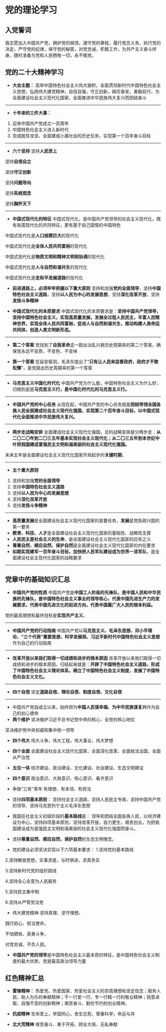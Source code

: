 # 党的理论学习

## 入党誓词

我志愿加入中国共产党，拥护党的纲领，遵守党的章程，履行党员义务，执行党的决定，严守党的纪律，保守党的秘密，对党忠诚，积极工作，为共产主义奋斗终身，随时准备为党和人民牺牲一切，永不叛党。

## 党的二十大精神学习

- **大会主题：** 高举中国特色社会主义伟大旗帜，全面贯彻新时代中国特色社会主义思想，弘扬伟大建党精神，自信自强，守正创新，踔厉奋发，勇毅前行，为全面建设社会主义现代化国家、全面推进中华民族伟大复兴而团结奋斗
---

- **十年来的三件大事：** 
1. 迎来中国共产党成立一百周年 
2. 中国特色社会主义进入新时代
3. 完成脱贫攻坚、全面建成小康社会的历史任务，实现第一个百年奋斗目标
---

- **六个坚持**
坚持**人民至上**

坚持**自信自立**

坚持**守正创新**

坚持**问题导向**

坚持**系统观念**

坚持**胸怀天下**

---

- **中国式现代化的特征**
中国式现代化，是中国共产党领导的社会主义现代化，既有各国现代化的共同特征，更有基于自己国情的中国特色

中国式现代化是**人口规模巨大**的现代化

中国式现代化是**全体人民共同富裕**的现代化

中国式现代化是**物质文明和精神文明相协调**的现代化

中国式现代化是**人与自然和谐共生**的现代化

中国式现代化是**走和平发展道路**的现代化

- **前进道路上，必须牢牢把握以下重大原则**
坚持和加强**党的全面领导**，坚持**中国特色社会主义道路**，坚持**以人民为中心的发展思想**，坚持**深化改革开放**，坚持**发扬斗争精神**

- **中国式现代化的本质要求**
中国式现代化的本质要求是：**坚持中国共产党领导，坚持中国特色社会主义，实现高质量发展，发展全过程人民民主，丰富人民精神世界，实现全体人民共同富裕，促进人与自然和谐共生，推动构建人类命运共同体，创造人类文明新形态。**

---

- **第二个答案**
党找到了**自我革命**这一跳出治乱兴衰历史周期率的第二个答案，确保党永远不变质、不变色、不变味

- **第一个答案**
在延安窑洞，毛泽东提出了“**只有让人民来监督政府，政府才不敢松懈**”，是党跳出历史周期率的第一个答案

---

- **马克思主义中国化时代化**
中国共产党为什么能，中国特色社会主义为什么好，归根到底是**马克思主义行，是中国化时代化的马克思主义行。**

---

- **中国共产党的中心任务**
从现在起，中国共产党的中心任务就是**团结带领全国各族人民全面建成社会主义现代化强国，实现第二个百年奋斗目标，以中国式现代化全面推进中华民族伟大复兴。**

---

- **两步走战略安排**
全面建成社会主义现代化强国，总的战略安排是分两步走：**从二〇二〇年到二〇三五年基本实现社会主义现代化；从二〇三五年到本世纪中叶把我国建成富强民主文明和谐美丽的社会主义现代化强国。**

未来五年是全面建设社会主义现代化国家开局起步的**关键时期**。

---

- **五个重大原则**
1. 坚持和加强**党的全面领导**
2. 坚持**中国特色社会主义道路**
3. 坚持**以人民为中心的发展思想**
4. 坚持**深化改革开放**
5. 坚持**发扬斗争精神**
---

- **高质量发展**是全面建设社会主义现代化国家的首要任务，**发展**是党执政兴国的第一要务
- **教育、科技、人才**是全面建设社会主义现代化国家的基础性、战略性支撑
- **人民民主是社会主义的生命**，是全面建设社会主义现代化国家的应有之义
- **尊重自然、顺应自然、保护自然**是全面建设社会主义现代化国家的内在要求
- **如期实现建军一百年奋斗目标，加快把人民军队建设成为世界一流军队**，是全面建设社会主现代化国家的战略要求
---

## 党章中的基础知识汇总

- **中国共产党的性质**
中国共产党是**中国工人阶级的先锋队，是中国人民和中华民族的先锋队，是中国特色社会主义事业的领导核心，代表中国先进生产力的发展要求，代表中国先进文化的前进方向，代表中国最广大人民的根本利益。**

党的最高理想和最终目标是**实现共产主义**。

---

- **中国共产党的行动指南**
中国共产党以**马克思主义、毛泽东思想、邓小平理论、“三个代表”重要思想、科学发展观、习近平新时代中国特色社会主义思想**作为自己的行动指南

---

- **改革开放以来我们取得一切成绩和进步的根本原因**
改革开放以来我们取得一切成绩和进步的根本原因，归结起来就是：**开辟了中国特色社会主义道路，形成了中国特色社会主义理论体系，确立了中国特色社会主义制度，发展了中国特色社会主义文化。**

--- 

- **四个自信**
坚定**道路自信、理论自信、制度自信、文化自信**

--- 

- 中国共产党自成立以来，始终把为**中国人民谋幸福、为中华民族谋复兴**作为自己的初心使命
- **两个维护**
坚决维护习近平总书记党中央的核心、全党的核心地位

坚决维护党中央权威和集中统一领导

- **四个伟大**
伟大斗争，伟大工程，伟大事业，伟大梦想

- **四个全面**
全面建设社会主义现代化国家、全面深化改革、全面依法治国、全面从严治党

- **五位一体**
经济建设、政治建设、文化建设、社会建设、生态文明建设

- **四个意识**
政治意识、大局意识、核心意识、看齐意识

- 争做“三有”青年 
有理想、有本领、有担当

- 坚持**四项基本原则**：
坚持社会主义道路、坚持人民民主专政、坚持中国共产党的领导、坚持马克思列宁主义毛泽东思想

- 我国在社会主义初级阶段的**基本路线**是：
领导和团结全国各族人民，以经济建设为中心，坚持四项基本原则，坚持改革开放，自力更生，艰苦创业，为把我国建设成为富强民主文明和谐美丽的社会主义现代化强国而奋斗。

- 坚持**尊重自然、顺应自然、保护自然**的生态文明理念。
- 党的建设必须坚决实现以下六项基本要求：
1.坚持党的基本路线

2.坚持解放思想，实事求是，与时俱进，求真务实

3.坚持新时代党的组织路线

4.坚持全心全意为人民服务

5.坚持民主集中制

6.坚持从严管党治党

- 伟大建党精神
坚持真理、坚守理想，

践行初心、担当使命，

不怕牺牲、英勇斗争，

对党忠诚、不负人民。

- **中国共产党的领导**是中国特色社会主义最本质的特征，是中国特色社会主义制度的最大优势，党是最高政治领导力量
## 红色精神汇总

- **雷锋精神：**
热爱党、热爱国家、热爱社会主义的崇高理想和坚定信念；服务人民、助人为乐的奉献精神；干一行爱一行、专一行精一行的敬业精神；锐意进取、自强不息的创新精神；艰苦奋斗、勤俭节约的创业精神。

- **抗疫精神**
生命至上，举国同心，舍生忘死，尊重科学，命运与共

- **北大荒精神**
艰苦奋斗、勇于开拓、顾全大局、无私奉献
